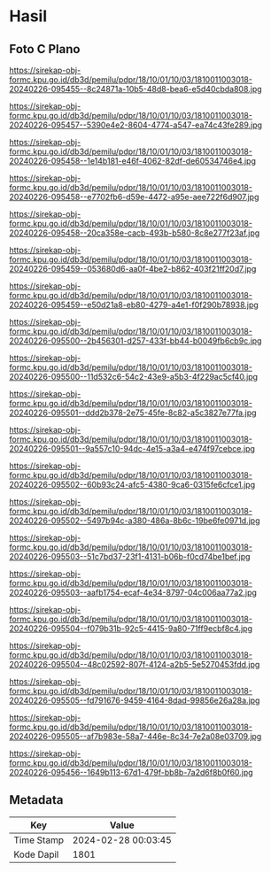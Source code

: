 # Hasil

## Foto C Plano

https://sirekap-obj-formc.kpu.go.id/db3d/pemilu/pdpr/18/10/01/10/03/1810011003018-20240226-095455--8c24871a-10b5-48d8-bea6-e5d40cbda808.jpg

https://sirekap-obj-formc.kpu.go.id/db3d/pemilu/pdpr/18/10/01/10/03/1810011003018-20240226-095457--5390e4e2-8604-4774-a547-ea74c43fe289.jpg

https://sirekap-obj-formc.kpu.go.id/db3d/pemilu/pdpr/18/10/01/10/03/1810011003018-20240226-095458--1e14b181-e46f-4062-82df-de60534746e4.jpg

https://sirekap-obj-formc.kpu.go.id/db3d/pemilu/pdpr/18/10/01/10/03/1810011003018-20240226-095458--e7702fb6-d59e-4472-a95e-aee722f6d907.jpg

https://sirekap-obj-formc.kpu.go.id/db3d/pemilu/pdpr/18/10/01/10/03/1810011003018-20240226-095458--20ca358e-cacb-493b-b580-8c8e277f23af.jpg

https://sirekap-obj-formc.kpu.go.id/db3d/pemilu/pdpr/18/10/01/10/03/1810011003018-20240226-095459--053680d6-aa0f-4be2-b862-403f21ff20d7.jpg

https://sirekap-obj-formc.kpu.go.id/db3d/pemilu/pdpr/18/10/01/10/03/1810011003018-20240226-095459--e50d21a8-eb80-4279-a4e1-f0f290b78938.jpg

https://sirekap-obj-formc.kpu.go.id/db3d/pemilu/pdpr/18/10/01/10/03/1810011003018-20240226-095500--2b456301-d257-433f-bb44-b0049fb6cb9c.jpg

https://sirekap-obj-formc.kpu.go.id/db3d/pemilu/pdpr/18/10/01/10/03/1810011003018-20240226-095500--11d532c6-54c2-43e9-a5b3-4f229ac5cf40.jpg

https://sirekap-obj-formc.kpu.go.id/db3d/pemilu/pdpr/18/10/01/10/03/1810011003018-20240226-095501--ddd2b378-2e75-45fe-8c82-a5c3827e77fa.jpg

https://sirekap-obj-formc.kpu.go.id/db3d/pemilu/pdpr/18/10/01/10/03/1810011003018-20240226-095501--9a557c10-94dc-4e15-a3a4-e474f97cebce.jpg

https://sirekap-obj-formc.kpu.go.id/db3d/pemilu/pdpr/18/10/01/10/03/1810011003018-20240226-095502--60b93c24-afc5-4380-9ca6-0315fe6cfce1.jpg

https://sirekap-obj-formc.kpu.go.id/db3d/pemilu/pdpr/18/10/01/10/03/1810011003018-20240226-095502--5497b94c-a380-486a-8b6c-19be6fe0971d.jpg

https://sirekap-obj-formc.kpu.go.id/db3d/pemilu/pdpr/18/10/01/10/03/1810011003018-20240226-095503--51c7bd37-23f1-4131-b06b-f0cd74be1bef.jpg

https://sirekap-obj-formc.kpu.go.id/db3d/pemilu/pdpr/18/10/01/10/03/1810011003018-20240226-095503--aafb1754-ecaf-4e34-8797-04c006aa77a2.jpg

https://sirekap-obj-formc.kpu.go.id/db3d/pemilu/pdpr/18/10/01/10/03/1810011003018-20240226-095504--f079b31b-92c5-4415-9a80-71ff9ecbf8c4.jpg

https://sirekap-obj-formc.kpu.go.id/db3d/pemilu/pdpr/18/10/01/10/03/1810011003018-20240226-095504--48c02592-807f-4124-a2b5-5e5270453fdd.jpg

https://sirekap-obj-formc.kpu.go.id/db3d/pemilu/pdpr/18/10/01/10/03/1810011003018-20240226-095505--fd791676-9459-4164-8dad-99856e26a28a.jpg

https://sirekap-obj-formc.kpu.go.id/db3d/pemilu/pdpr/18/10/01/10/03/1810011003018-20240226-095505--af7b983e-58a7-446e-8c34-7e2a08e03709.jpg

https://sirekap-obj-formc.kpu.go.id/db3d/pemilu/pdpr/18/10/01/10/03/1810011003018-20240226-095456--1649b113-67d1-479f-bb8b-7a2d6f8b0f60.jpg


## Metadata

| Key        | Value               |
| ---------- | ------------------- |
| Time Stamp | 2024-02-28 00:03:45 |
| Kode Dapil | 1801                |



